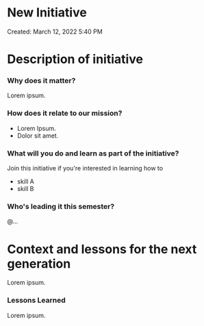 # New Initiative

Created: March 12, 2022 5:40 PM

# Description of initiative

### Why does it matter?

Lorem ipsum.

### How does it relate to our mission?

- Lorem Ipsum.
- Dolor sit amet.

### What will you do and learn as part of the initiative?

Join this initiative if you're interested in learning how to 

- skill A
- skill B

### Who's leading it this semester?

@...

# Context and lessons for the next generation

Lorem ipsum.

### Lessons Learned

Lorem ipsum.